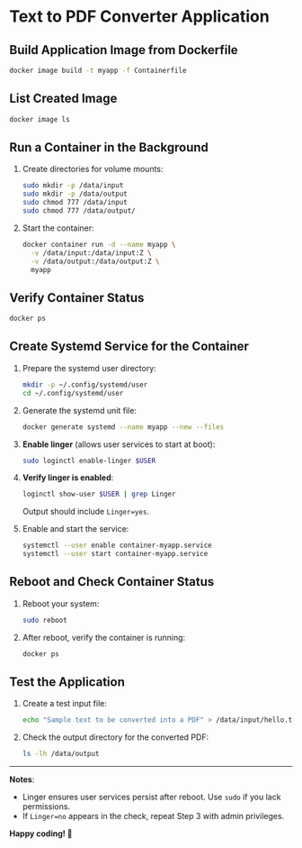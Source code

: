 # Text to PDF Converter Application

## Build Application Image from Dockerfile

```bash
docker image build -t myapp -f Containerfile
```

## List Created Image

```bash
docker image ls
```

## Run a Container in the Background

1. Create directories for volume mounts:
   ```bash
   sudo mkdir -p /data/input
   sudo mkdir -p /data/output
   sudo chmod 777 /data/input
   sudo chmod 777 /data/output/
   ```


2. Start the container:
   ```bash
   docker container run -d --name myapp \
     -v /data/input:/data/input:Z \
     -v /data/output:/data/output:Z \
     myapp
   ```

## Verify Container Status

```bash
docker ps
```

## Create Systemd Service for the Container

1. Prepare the systemd user directory:
   ```bash
   mkdir -p ~/.config/systemd/user
   cd ~/.config/systemd/user
   ```

2. Generate the systemd unit file:
   ```bash
   docker generate systemd --name myapp --new --files
   ```

3. **Enable linger** (allows user services to start at boot):
   ```bash
   sudo loginctl enable-linger $USER  
   ```

4. **Verify linger is enabled**:
   ```bash
   loginctl show-user $USER | grep Linger
   ```
   Output should include `Linger=yes`.

5. Enable and start the service:
   ```bash
   systemctl --user enable container-myapp.service
   systemctl --user start container-myapp.service
   ```

## Reboot and Check Container Status

1. Reboot your system:
   ```bash
   sudo reboot
   ```

2. After reboot, verify the container is running:
   ```bash
   docker ps
   ```

## Test the Application

1. Create a test input file:
   ```bash
   echo "Sample text to be converted into a PDF" > /data/input/hello.txt
   ```

2. Check the output directory for the converted PDF:
   ```bash
   ls -lh /data/output
   ```

---

**Notes**:  
- Linger ensures user services persist after reboot. Use `sudo` if you lack permissions.  
- If `Linger=no` appears in the check, repeat Step 3 with admin privileges.  

**Happy coding! 🚀**
